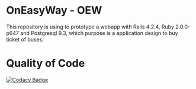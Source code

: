 # OnEasyWay - OEW

This repository is using to prototype a webapp with Rails 4.2.4, Ruby 2.0.0-p647 and Postgresql 9.3, which purpose is
a application design to buy ticket of buses.

# Quality of Code
[![Codacy Badge](https://api.codacy.com/project/badge/grade/6b06d3db554b4f0dac6323edaa9b5617)](https://www.codacy.com/app/ingfelipemendivelso/OEW)